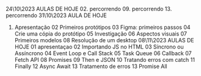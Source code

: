 24\10\2023
AULAS DE HOJE 
02. percorrendo
09. percorrendo
13. percorrendo
31\10\2023 AULA DE HOJE
01. Apresentação
02 Primeiros protótipos
03 Figma: primeiros passos
04 Crie uma cópia do protótipo
05 Investigação
06 Aspectos visuais
07 Primeiros modelos
08 Resolução de um desktop
08\11\2023 AULAS DE HOJE 
01 apresentaçao
02 Importando JS no HTML
03 Síncrono ou Assíncrono
04 Event Loop e Call Stack
05 Task Queue 
06 Callback
07 Fetch API
08 Promises
09 Then e JSON
10 Tratando erros com catch
11 Finally
12 Async Await
13 Tratamento de erros
13 Promise All

